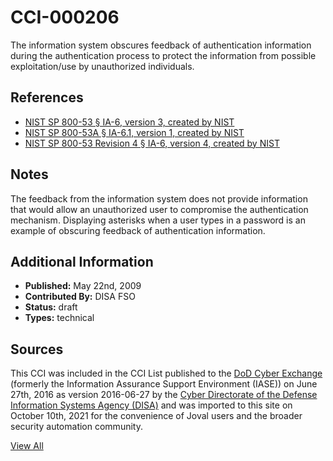 # CCI-000206

The information system obscures feedback of authentication information during the authentication process to protect the information from possible exploitation/use by unauthorized individuals.

## References ##

* [NIST SP 800-53 § IA-6, version 3, created by NIST](http://csrc.nist.gov/publications/PubsSPs.html)
* [NIST SP 800-53A § IA-6.1, version 1, created by NIST](http://csrc.nist.gov/publications/PubsSPs.html)
* [NIST SP 800-53 Revision 4 § IA-6, version 4, created by NIST](http://csrc.nist.gov/publications/PubsSPs.html)

## Notes ##

The feedback from the information system does not provide information that would allow an unauthorized user to compromise the authentication mechanism. Displaying asterisks when a user types in a password is an example of obscuring feedback of authentication information.

## Additional Information ##

* **Published:** May 22nd, 2009
* **Contributed By:** DISA FSO
* **Status:** draft
* **Types:** technical

## Sources ##

This CCI was included in the CCI List published to the [DoD Cyber Exchange](https://public.cyber.mil/stigs/cci/)
(formerly the Information Assurance Support Environment (IASE)) on June 27th, 2016 as version
2016-06-27 by the [Cyber Directorate of the Defense Information Systems Agency (DISA)](https://public.cyber.mil/about-cyber/)
and was imported to this site on October 10th, 2021 for the convenience of Joval users and the broader
security automation community.

[View All](../README.md)
